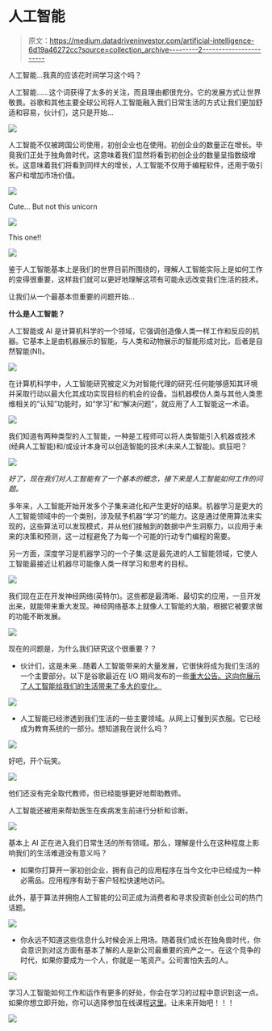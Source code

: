 # 人工智能

> 原文：<https://medium.datadriveninvestor.com/artificial-intelligence-6d19a46272cc?source=collection_archive---------2----------------------->

人工智能…我真的应该花时间学习这个吗？

人工智能……这个词获得了太多的关注，而且理由都很充分。它的发展方式让世界敬畏。谷歌和其他主要全球公司将人工智能融入我们日常生活的方式让我们更加舒适和容易，伙计们，这只是开始…

![](img/0235f408468384e63fac611c89a2ac77.png)

人工智能不仅被跨国公司使用，初创企业也在使用。初创企业的数量正在增长。毕竟我们正处于独角兽时代，这意味着我们显然将看到初创企业的数量呈指数级增长。这意味着我们将看到同样大的增长，人工智能不仅用于编程软件，还用于吸引客户和增加市场价值。

![](img/e44939242501d4deec50825c1d8d673e.png)

Cute… But not this unicorn

![](img/2f1dede186ca89ed8a05e17358011399.png)

This one!!

![](img/cfec479836e6991d9d0f22f6a758aa77.png)

鉴于人工智能基本上是我们的世界目前所围绕的，理解人工智能实际上是如何工作的变得很重要，这样我们就可以更好地理解这项有可能永远改变我们生活的技术。

让我们从一个最基本但重要的问题开始…

**什么是人工智能？**

人工智能或 AI 是计算机科学的一个领域，它强调创造像人类一样工作和反应的机器。它基本上是由机器展示的智能，与人类和动物展示的智能形成对比，后者是自然智能(NI)。

![](img/381245e29c51feeac085c9b7ca95ec7b.png)

在计算机科学中，人工智能研究被定义为对智能代理的研究:任何能够感知其环境并采取行动以最大化其成功实现目标的机会的设备。当机器模仿人类与其他人类思维相关的“认知”功能时，如“学习”和“解决问题”，就应用了人工智能这一术语。

![](img/072464d87aef97eb7eeb31989c5dc1b1.png)

我们知道有两种类型的人工智能，一种是工程师可以将人类智能引入机器或技术(经典人工智能)和/或设计本身可以创造智能的技术(未来人工智能)。疯狂吧？

![](img/876cfef50a1ef69bb549d1141812bb93.png)

*好了，现在我们对人工智能有了一个基本的概念，接下来是人工智能如何工作的问题。*

多年来，人工智能开始开发多个子集来进化和产生更好的结果。机器学习是更大的人工智能领域中的一个类别，涉及赋予机器“学习”的能力。这是通过使用算法来实现的，这些算法可以发现模式，并从他们接触到的数据中产生洞察力，以应用于未来的决策和预测，这一过程避免了为每一个可能的行动专门编程的需要。

另一方面，深度学习是机器学习的一个子集:这是最先进的人工智能领域，它使人工智能最接近让机器尽可能像人类一样学习和思考的目标。

![](img/54a92e8a586b2ebee9b87679664c897e.png)

我们现在正在开发神经网络(英特尔)。这些都是最清晰、最切实的应用，一旦开发出来，就能带来重大发现。神经网络基本上就像人工智能的大脑，根据它被要求做的功能不断发展。

![](img/9bc95049bbbadf0cbb48aede622a3354.png)

现在的问题是，为什么我们研究这个很重要？？

*   伙计们，这是未来…随着人工智能带来的大量发展，它很快将成为我们生活的一个主要部分。以下是谷歌最近在 I/O 期间发布的一些[重大公告。这向你展示了人工智能给我们的生活带来了多大的变化。](https://medium.com/heymojo-inc/8-announcements-google-made-at-i-o-and-how-ai-helps-hospitality-businesses-94f3626e31ac)

![](img/9c3ab3a30d193d0a3f47b330c19766fa.png)

*   人工智能已经渗透到我们生活的一些主要领域。从网上订餐到买衣服。它已经成为教育系统的一部分。想知道我在说什么吗？

![](img/e17c448a2882661c563b7b0a458b0030.png)

好吧，开个玩笑。

![](img/2a4abfe0006f0155952eecceb4883043.png)

他们还没有完全取代教师，但已经能够更好地帮助教师。

人工智能还被用来帮助医生在疾病发生前进行分析和诊断。

![](img/da9f417d017293e67c16a93858877982.png)

基本上 AI 正在进入我们日常生活的所有领域。那么，理解是什么在这种程度上影响我们的生活难道没有意义吗？

*   如果你打算开一家初创企业，拥有自己的应用程序在当今文化中已经成为一种必需品。应用程序有助于客户轻松快速地访问。

此外，基于算法并拥抱人工智能的公司正成为消费者和寻求投资新创业公司的热门话题。

![](img/607a794a0d2726d89482d0507b90365f.png)

*   你永远不知道这些信息什么时候会派上用场。随着我们成长在独角兽时代，你会意识到对这方面有基本了解的人是新公司最重要的资产之一。在这个竞争的时代，如果你要成为一个人，你就是一笔资产。公司害怕失去的人。

![](img/cf33093b6ac57931c2d44e1ca0439b63.png)

学习人工智能如何工作和运作有更多的好处，你会在学习的过程中意识到这一点。如果你想立即开始，你可以选择参加在线课程[这里](https://jagdish38.wixsite.com/coremojo)。让未来开始吧！！！

![](img/289bfa137d22d083edcac3049ae4d202.png)